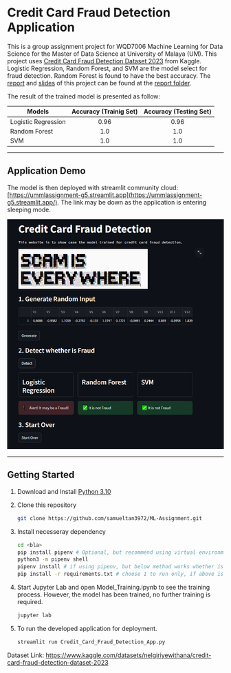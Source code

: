 # Credit Card Fraud Detection Application

This is a group assignment project for WQD7006 Machine Learning for Data Science for the Master of Data Science at University of Malaya (UM). This project uses [Credit Card Fraud Detection Dataset 2023](https://www.kaggle.com/datasets/nelgiriyewithana/credit-card-fraud-detection-dataset-2023) from Kaggle. Logistic Regression, Random Forest, and SVM are the model select for fraud detection. Random Forest is found to have the best accuracy. The [report](report/G5_WQD7006_Report.pdf) and [slides](report/G5_WQD7006_Slides.pdf) of this project can be found at the [report folder](report/G5_WQD7006_Report.pdf).

The result of the trained model is presented as follow:

| Models                | Accuracy (Trainig Set)    | Accuracy (Testing Set)    |
| ----------------      | :---------------------:   | :---------------------:   |
| Logistic Regression   | 0.96                      | 0.96                      |
| Random Forest         | 1.0                       | 1.0                       |
| SVM                   | 1.0                       | 1.0                       |

---

## Application Demo

The model is then deployed with streamlit community cloud: [https://ummlassignment-g5.streamlit.app](https://ummlassignment-g5.streamlit.app/). The link may be down as the application is entering sleeping mode.

![Streamlit App Demo](img/demo.png)

---

## Getting Started

1. Download and Install [Python 3.10](https://www.python.org/downloads/release/python-31011/)

2. Clone this repository

    ```bash
    git clone https://github.com/samueltan3972/ML-Assignment.git
    ```

3. Install necesseray dependency

    ```bash
    cd <bla>
    pip install pipenv # Optional, but recommend using virtual environment
    python3 -m pipenv shell
    pipenv install # if using pipenv, but below method works whether is pipenv
    pip install -r requirements.txt # choose 1 to run only, if above is selected, don't run this
    ```

4. Start Jupyter Lab and open Model_Training.ipynb to see the training process. However, the model has been trained, no further training is required.

    ```bash
    jupyter lab
    ```

5. To run the developed application for deployment.

    ```bash
    streamlit run Credit_Card_Fraud_Detection_App.py
    ```

Dataset Link:
https://www.kaggle.com/datasets/nelgiriyewithana/credit-card-fraud-detection-dataset-2023
